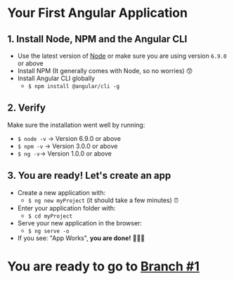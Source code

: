 # Your First Angular Application

## 1. Install Node, NPM and the Angular CLI

- Use the latest version of [Node](https://nodejs.org/en/) or make sure you are using version `6.9.0` or above
- Install NPM (It generally comes with Node, so no worries) 😙
- Install Angular CLI globally
	- `$ npm install @angular/cli -g`

## 2. Verify

Make sure the installation went well by running:

- `$ node -v` -> Version 6.9.0 or above
- `$ npm -v` -> Version 3.0.0 or above
- `$ ng -v`-> Version 1.0.0 or above

## 3. You are ready! Let's create an app

- Create a new application with: 
	- `$ ng new myProject` (it should take a few minutes) ⏰
- Enter your application folder with: 
	- `$ cd myProject`
- Serve your new application in the browser: 
	- `$ ng serve -o`
- If you see: "App Works", **you are done!** 🎉🎉🎉

# You are ready to go to [Branch #1](https://github.com/jdjuan/your-first-angular-application/tree/1)